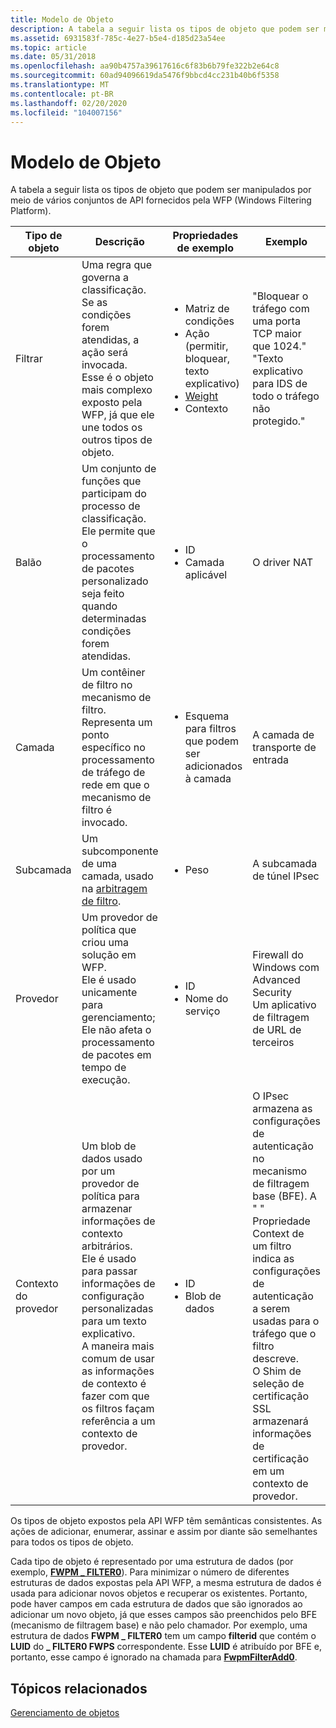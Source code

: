 ```yaml
---
title: Modelo de Objeto
description: A tabela a seguir lista os tipos de objeto que podem ser manipulados por meio de vários conjuntos de API fornecidos pela WFP (Windows Filtering Platform).
ms.assetid: 6931583f-785c-4e27-b5e4-d185d23a54ee
ms.topic: article
ms.date: 05/31/2018
ms.openlocfilehash: aa90b4757a39617616c6f83b6b79fe322b2e64c8
ms.sourcegitcommit: 60ad94096619da5476f9bbcd4cc231b40b6f5358
ms.translationtype: MT
ms.contentlocale: pt-BR
ms.lasthandoff: 02/20/2020
ms.locfileid: "104007156"
---
```

# <a name="object-model"></a>Modelo de Objeto

A tabela a seguir lista os tipos de objeto que podem ser manipulados por meio de vários conjuntos de API fornecidos pela WFP (Windows Filtering Platform).



<table>
<colgroup>
<col style="width: 25%" />
<col style="width: 25%" />
<col style="width: 25%" />
<col style="width: 25%" />
</colgroup>
<thead>
<tr class="header">
<th>Tipo de objeto</th>
<th>Descrição</th>
<th>Propriedades de exemplo</th>
<th>Exemplo</th>
</tr>
</thead>
<tbody>
<tr class="odd">
<td>Filtrar</td>
<td>Uma regra que governa a classificação. Se as condições forem atendidas, a ação será invocada. <br/> Esse é o objeto mais complexo exposto pela WFP, já que ele une todos os outros tipos de objeto. <br/></td>
<td><ul>
<li>Matriz de condições</li>
<li>Ação (permitir, bloquear, texto explicativo)</li>
<li><a href="filter-weight-assignment.md">Weight</a></li>
<li>Contexto</li>
</ul></td>
<td>&quot;Bloquear o tráfego com uma porta TCP maior que 1024.&quot; <br/> &quot;Texto explicativo para IDS de todo o tráfego não protegido.&quot;<br/></td>
</tr>
<tr class="even">
<td>Balão</td>
<td>Um conjunto de funções que participam do processo de classificação.<br/> Ele permite que o processamento de pacotes personalizado seja feito quando determinadas condições forem atendidas.<br/></td>
<td><ul>
<li>ID</li>
<li>Camada aplicável</li>
</ul></td>
<td>O driver NAT<br/></td>
</tr>
<tr class="odd">
<td>Camada</td>
<td>Um contêiner de filtro no mecanismo de filtro. <br/> Representa um ponto específico no processamento de tráfego de rede em que o mecanismo de filtro é invocado.<br/></td>
<td><ul>
<li>Esquema para filtros que podem ser adicionados à camada</li>
</ul></td>
<td>A camada de transporte de entrada<br/></td>
</tr>
<tr class="even">
<td>Subcamada</td>
<td>Um subcomponente de uma camada, usado na <a href="filter-arbitration.md">arbitragem de filtro</a>.<br/></td>
<td><ul>
<li>Peso</li>
</ul></td>
<td>A subcamada de túnel IPsec<br/></td>
</tr>
<tr class="odd">
<td>Provedor</td>
<td>Um provedor de política que criou uma solução em WFP.<br/> Ele é usado unicamente para gerenciamento; Ele não afeta o processamento de pacotes em tempo de execução.<br/></td>
<td><ul>
<li>ID</li>
<li>Nome do serviço</li>
</ul></td>
<td>Firewall do Windows com Advanced Security<br/> Um aplicativo de filtragem de URL de terceiros<br/></td>
</tr>
<tr class="even">
<td>Contexto do provedor</td>
<td>Um blob de dados usado por um provedor de política para armazenar informações de contexto arbitrários. <br/> Ele é usado para passar informações de configuração personalizadas para um texto explicativo.<br/> A maneira mais comum de usar as informações de contexto é fazer com que os filtros façam referência a um contexto de provedor. <br/></td>
<td><ul>
<li>ID</li>
<li>Blob de dados</li>
</ul></td>
<td>O IPsec armazena as configurações de autenticação no mecanismo de filtragem base (BFE). A &quot; &quot; Propriedade Context de um filtro indica as configurações de autenticação a serem usadas para o tráfego que o filtro descreve.<br/> O Shim de seleção de certificação SSL armazenará informações de certificação em um contexto de provedor. <br/></td>
</tr>
</tbody>
</table>



 

Os tipos de objeto expostos pela API WFP têm semânticas consistentes. As ações de adicionar, enumerar, assinar e assim por diante são semelhantes para todos os tipos de objeto.

Cada tipo de objeto é representado por uma estrutura de dados (por exemplo, [**FWPM \_ FILTER0**](/windows/desktop/api/Fwpmtypes/ns-fwpmtypes-fwpm_filter0)). Para minimizar o número de diferentes estruturas de dados expostas pela API WFP, a mesma estrutura de dados é usada para adicionar novos objetos e recuperar os existentes. Portanto, pode haver campos em cada estrutura de dados que são ignorados ao adicionar um novo objeto, já que esses campos são preenchidos pelo BFE (mecanismo de filtragem base) e não pelo chamador. Por exemplo, uma estrutura de dados **FWPM \_ FILTER0** tem um campo **filterid** que contém o **LUID** do **\_ FILTER0 FWPS** correspondente. Esse **LUID** é atribuído por BFE e, portanto, esse campo é ignorado na chamada para [**FwpmFilterAdd0**](/windows/desktop/api/Fwpmu/nf-fwpmu-fwpmfilteradd0).

## <a name="related-topics"></a>Tópicos relacionados

<dl> <dt>

[Gerenciamento de objetos](object-management.md)
</dt> </dl>

 

 





